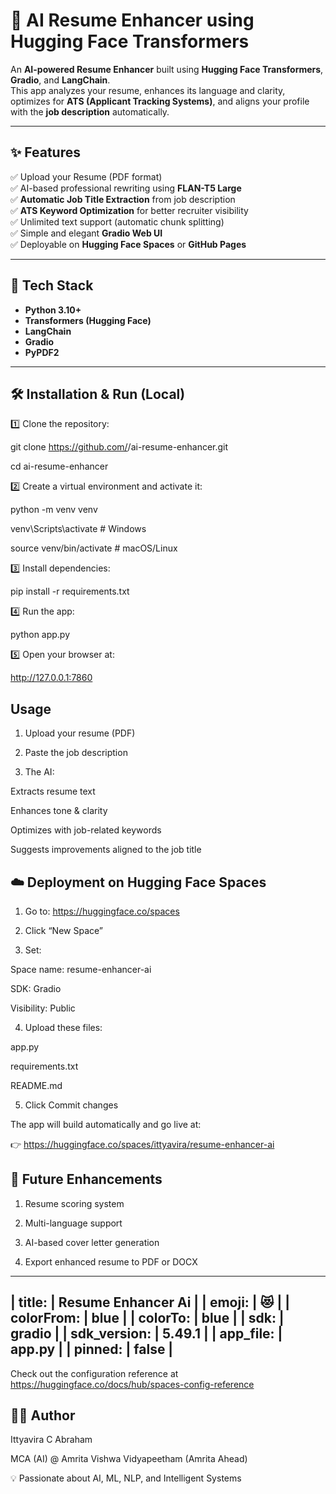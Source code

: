 # 🚀 AI Resume Enhancer using Hugging Face Transformers

An **AI-powered Resume Enhancer** built using **Hugging Face Transformers**, **Gradio**, and **LangChain**.  
This app analyzes your resume, enhances its language and clarity, optimizes for **ATS (Applicant Tracking Systems)**, and aligns your profile with the **job description** automatically.

---

## ✨ Features

✅ Upload your Resume (PDF format)  
✅ AI-based professional rewriting using **FLAN-T5 Large**  
✅ **Automatic Job Title Extraction** from job description  
✅ **ATS Keyword Optimization** for better recruiter visibility  
✅ Unlimited text support (automatic chunk splitting)  
✅ Simple and elegant **Gradio Web UI**  
✅ Deployable on **Hugging Face Spaces** or **GitHub Pages**

---

## 🧩 Tech Stack

- **Python 3.10+**
- **Transformers (Hugging Face)**
- **LangChain**
- **Gradio**
- **PyPDF2**

---

## 🛠️ Installation & Run (Local)

1️⃣ Clone the repository:

git clone https://github.com/<your-username>/ai-resume-enhancer.git

cd ai-resume-enhancer

2️⃣ Create a virtual environment and activate it:

python -m venv venv

venv\Scripts\activate    # Windows

source venv/bin/activate # macOS/Linux

3️⃣ Install dependencies:

pip install -r requirements.txt

4️⃣ Run the app:

python app.py

5️⃣ Open your browser at:

http://127.0.0.1:7860

## Usage

1. Upload your resume (PDF)

2. Paste the job description

3. The AI:

  Extracts resume text
  
  Enhances tone & clarity
  
  Optimizes with job-related keywords
  
  Suggests improvements aligned to the job title

## ☁️ Deployment on Hugging Face Spaces

1. Go to: https://huggingface.co/spaces

2. Click “New Space”

3. Set:

  Space name: resume-enhancer-ai
  
  SDK: Gradio
  
  Visibility: Public

4. Upload these files:

  app.py
  
  requirements.txt
  
  README.md

5. Click Commit changes

The app will build automatically and go live at:

👉 https://huggingface.co/spaces/ittyavira/resume-enhancer-ai

## 🤖 Future Enhancements

1. Resume scoring system

2. Multi-language support

3. AI-based cover letter generation

4. Export enhanced resume to PDF or DOCX

---
| title: | Resume Enhancer Ai |
| emoji: | 😻 |
| colorFrom: | blue |
| colorTo: | blue |
| sdk: | gradio |
| sdk_version: | 5.49.1 |
| app_file: | app.py |
| pinned: | false |
---


Check out the configuration reference at https://huggingface.co/docs/hub/spaces-config-reference

## 👨‍💻 Author

Ittyavira C Abraham

MCA (AI) @ Amrita Vishwa Vidyapeetham (Amrita Ahead)

💡 Passionate about AI, ML, NLP, and Intelligent Systems
